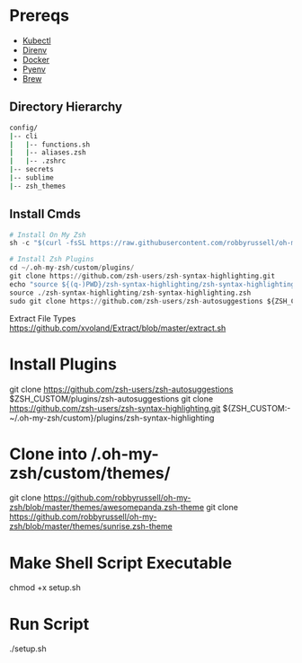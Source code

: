 
# Prereqs

* [Kubectl](https://kubernetes.io/docs/tasks/tools/)
* [Direnv](https://direnv.net/)
* [Docker](https://www.docker.com/)
* [Pyenv](https://github.com/pyenv/pyenv#installation)
* [Brew](https://brew.sh/)


## Directory Hierarchy

```sh
config/
|-- cli
|   |-- functions.sh 
|   |-- aliases.zsh
|   |-- .zshrc
|-- secrets
|-- sublime
|-- zsh_themes

```

## Install Cmds

```python
# Install On My Zsh
sh -c "$(curl -fsSL https://raw.githubusercontent.com/robbyrussell/oh-my-zsh/master/tools/install.sh)"

# Install Zsh Plugins
cd ~/.oh-my-zsh/custom/plugins/
git clone https://github.com/zsh-users/zsh-syntax-highlighting.git
echo "source ${(q-)PWD}/zsh-syntax-highlighting/zsh-syntax-highlighting.zsh" >> ${ZDOTDIR:-$HOME}/.zshrc
source ./zsh-syntax-highlighting/zsh-syntax-highlighting.zsh
sudo git clone https://github.com/zsh-users/zsh-autosuggestions ${ZSH_CUSTOM:-~/.oh-my-zsh/custom}/plugins/zsh-autosuggestions

```

Extract File Types
https://github.com/xvoland/Extract/blob/master/extract.sh

# Install Plugins

git clone https://github.com/zsh-users/zsh-autosuggestions $ZSH_CUSTOM/plugins/zsh-autosuggestions
git clone https://github.com/zsh-users/zsh-syntax-highlighting.git ${ZSH_CUSTOM:-~/.oh-my-zsh/custom}/plugins/zsh-syntax-highlighting
# Clone into /.oh-my-zsh/custom/themes/
git clone https://github.com/robbyrussell/oh-my-zsh/blob/master/themes/awesomepanda.zsh-theme
git clone https://github.com/robbyrussell/oh-my-zsh/blob/master/themes/sunrise.zsh-theme

# Make Shell Script Executable
chmod +x setup.sh

# Run Script
./setup.sh
